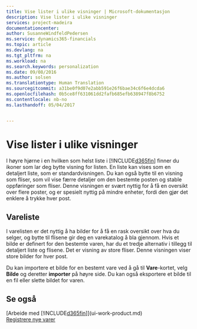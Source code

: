 ```yaml
---
title: Vise lister i ulike visninger | Microsoft-dokumentasjon
description: Vise lister i ulike visninger
services: project-madeira
documentationcenter: 
author: SusanneWindfeldPedersen
ms.service: dynamics365-financials
ms.topic: article
ms.devlang: na
ms.tgt_pltfrm: na
ms.workload: na
ms.search.keywords: personalization
ms.date: 09/08/2016
ms.author: solsen
ms.translationtype: Human Translation
ms.sourcegitcommit: a31be0f9d07e2abb591e26f6bae34c6f6e4dcda6
ms.openlocfilehash: 0b5ce8ff631061dd2fafb685efb638947f8b6752
ms.contentlocale: nb-no
ms.lasthandoff: 05/04/2017


---
```

# <a name="displaying-lists-in-different-views"></a>Vise lister i ulike visninger
I høyre hjørne i en hvilken som helst liste i [!INCLUDE[d365fin](includes/d365fin_md.md)] finner du ikoner som lar deg bytte visning for listen. En liste kan vises som en detaljert liste, som er standardvisningen. Du kan også bytte til en visning som fliser, som vil vise færre detaljer om den bestemte posten og stable oppføringer som fliser. Denne visningen er svært nyttig for å få en oversikt over flere poster, og er spesielt nyttig på mindre enheter, fordi den gjør det enklere å trykke hver post.

## <a name="items-list"></a>Vareliste
I varelisten er det nyttig å ha bilder for å få en rask oversikt over hva du selger, og bytte til flisene gir deg en varekatalog å bla gjennom. Hvis et bilde er definert for den bestemte varen, har du et tredje alternativ i tillegg til detaljert liste og flisene. Det er visning av store fliser. Denne visningen viser store bilder for hver post.

Du kan importere et bilde for en bestemt vare ved å gå til **Vare**-kortet, velg **Bilde** og deretter **importer** på høyre side. Du kan også eksportere et bilde til en fil eller slette bildet for varen.  

## <a name="see-also"></a>Se også
[Arbeide med [!INCLUDE[d365fin](includes/d365fin_md.md)]](ui-work-product.md)  
[Registrere nye varer](inventory-how-register-new-items.md)  


